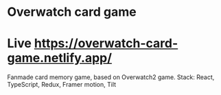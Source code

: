# Overwatch card game 
# Live https://overwatch-card-game.netlify.app/
Fanmade card memory game, based on Overwatch2 game.
 Stack: React, TypeScript, Redux, Framer motion, Tilt
  
